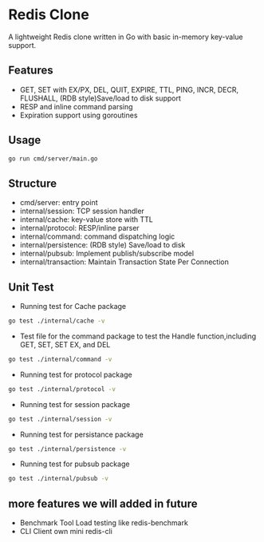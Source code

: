 # Redis Clone

A lightweight Redis clone written in Go with basic in-memory key-value support.

## Features

- GET, SET with EX/PX, DEL, QUIT, EXPIRE, TTL, PING, INCR, DECR, FLUSHALL,  (RDB style)Save/load to disk support
- RESP and inline command parsing
- Expiration support using goroutines

## Usage

```bash
go run cmd/server/main.go
```

## Structure

- cmd/server: entry point
- internal/session: TCP session handler
- internal/cache: key-value store with TTL
- internal/protocol: RESP/inline parser
- internal/command: command dispatching logic
- internal/persistence: (RDB style)	Save/load to disk
- internal/pubsub: Implement publish/subscribe model
- internal/transaction: Maintain Transaction State Per Connection


## Unit Test

- Running test for Cache package

```bash
go test ./internal/cache -v
```
- Test file for the command package to test the Handle function,including GET, SET, SET EX, and DEL

```bash
go test ./internal/command -v
```
- Running test for protocol package 
```bash
go test ./internal/protocol -v
```
- Running test for session package
```bash
go test ./internal/session -v
```
- Running test for persistance package
```bash
go test ./internal/persistence -v
```
- Running test for pubsub package
```bash
go test ./internal/pubsub -v
```


## more features we will added in future

- Benchmark Tool	Load testing like redis-benchmark
- CLI Client	own mini redis-cli